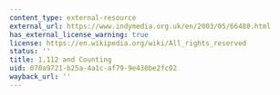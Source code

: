 ```yaml
---
content_type: external-resource
external_url: https://www.indymedia.org.uk/en/2003/05/66488.html
has_external_license_warning: true
license: https://en.wikipedia.org/wiki/All_rights_reserved
status: ''
title: 1,112 and Counting
uid: 070a9721-b25a-4a1c-af79-9e430be2fc02
wayback_url: ''
---
```

